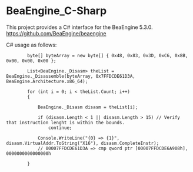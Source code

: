 # BeaEngine_C-Sharp
This project provides a C# interface for the BeaEngine 5.3.0. https://github.com/BeaEngine/beaengine


C# usage as follows:

            byte[] byteArray = new byte[] { 0x48, 0x83, 0x3D, 0xC6, 0x8B, 0x00, 0x00, 0x00 };

            List<BeaEngine._Disasm> theList = BeaEngine._Disassemble(byteArray, 0x7FFDCDE61D3A, BeaEngine.Architecture.x86_64);

            for (int i = 0; i < theList.Count; i++)
            {

                BeaEngine._Disasm disasm = theList[i];

                if (disasm.Length < 1 || disasm.Length > 15) // Verify that instruction lenght is within the bounds.
                    continue;

                Console.WriteLine("{0} => {1}", disasm.VirtualAddr.ToString("X16"), disasm.CompleteInstr);
                // 00007FFDCDE61D3A => cmp qword ptr [00007FFDCDE6A908h], 0000000000000000h

            }



